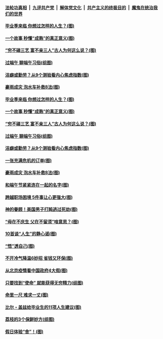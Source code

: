 

####  [法轮功真相](../../../../basic/blob/master/README.md?t=06252231) &nbsp;|&nbsp; [九评共产党](../../../../9ping.md/blob/master/README.md?t=06252231) &nbsp;|&nbsp; [解体党文化](../../../../jtdwh.md/blob/master/README.md?t=06252231)  &nbsp;|&nbsp; [共产主义的终极目的](../../../../gczydzjmd.md/blob/master/README.md?t=06252231) &nbsp;|&nbsp; [魔鬼在统治我们的世界](../../../../mgztzwmdsj.md/blob/master/README.md?t=06252231) 

#### [毕业季来临 你想过怎样的人生？(图)](../pages/p8/937661.md?t=06252231) 

#### [一个故事 秒懂“成熟”的真正意义(图)](../pages/p8/936405.md?t=06252231) 

#### [“穷不碰三艺 富不亲三人”古人为何这么说？(图)](../pages/p8/937602.md?t=06252231) 

#### [过端午 聊端午习俗(组图)](../pages/p8/937246.md?t=06252231) 

#### [洁癖或勤劳？从9个测验看内心焦虑指数(图)](../pages/p8/937558.md?t=06252231) 

#### [豪雨成灾 泡水车补救8法(图)](../pages/p8/937526.md?t=06252231) 

#### [毕业季来临 你想过怎样的人生？(图)](../pages/p8/937661.md?t=06252231) 

#### [一个故事 秒懂“成熟”的真正意义(图)](../pages/p8/936405.md?t=06252231) 

#### [“穷不碰三艺 富不亲三人”古人为何这么说？(图)](../pages/p8/937602.md?t=06252231) 

#### [过端午 聊端午习俗(组图)](../pages/p8/937246.md?t=06252231) 

#### [洁癖或勤劳？从9个测验看内心焦虑指数(图)](../pages/p8/937558.md?t=06252231) 

#### [一张充满危机的订单(图)](../pages/p8/936981.md?t=06252231) 

#### [豪雨成灾 泡水车补救8法(图)](../pages/p8/937526.md?t=06252231) 

#### [和端午节紧紧连在一起的名字(图)](../pages/p8/937448.md?t=06252231) 

#### [跨越职场困境 5件事让心更强大(图)](../pages/p8/937375.md?t=06252231) 

#### [神的眷顾！美国男子打盹逃过死劫(图)](../pages/p8/936985.md?t=06252231) 

#### [“母在不庆生 父在不留须”啥意思？(图)](../pages/p8/937234.md?t=06252231) 

#### [10首谈“人生”的静心谣(图)](../pages/p8/936965.md?t=06252231) 

#### [“悟”透自己(图)](../pages/p8/936972.md?t=06252231) 

#### [不开冷气降温6妙招 省钱又环保(图)](../pages/p8/937329.md?t=06252231) 

#### [从北京疫情看中国政府4大假(图)](../pages/p8/937196.md?t=06252231) 

#### [只要找到“使命” 就能获得无穷精力(组图)](../pages/p8/937159.md?t=06252231) 

#### [命里一尺 难求一丈(图)](../pages/p8/936782.md?t=06252231) 

#### [比尔・盖兹给毕业生的11项人生建议(图)](../pages/p8/936231.md?t=06252231) 

#### [荔枝的3个保鲜妙方(组图)](../pages/p8/936950.md?t=06252231) 

#### [假日体验“舍”！(图)](../pages/p8/937183.md?t=06252231) 

